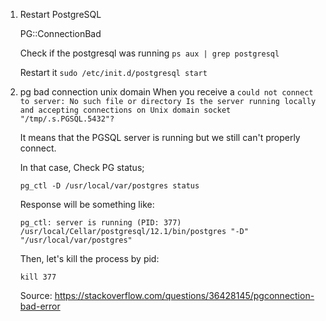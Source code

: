 
1. Restart PostgreSQL

    PG::ConnectionBad

    Check if the postgresql was running
    `ps aux | grep postgresql`

    Restart it
    `sudo /etc/init.d/postgresql start`


2. pg bad connection unix domain
    When you receive a `could not connect to server: No such file or directory Is the server running locally and accepting connections on Unix domain socket "/tmp/.s.PGSQL.5432"?`

    It means that the PGSQL server is running but we still can't properly connect.

    In that case, Check PG status;

    `pg_ctl -D /usr/local/var/postgres status`
    
    Response will be something like:

    ```
    pg_ctl: server is running (PID: 377)
    /usr/local/Cellar/postgresql/12.1/bin/postgres "-D" "/usr/local/var/postgres"
    ```

    Then, let's kill the process by pid:

    `kill 377`

    Source: https://stackoverflow.com/questions/36428145/pgconnection-bad-error